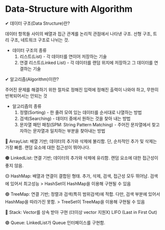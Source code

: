 # Data-Structure with Algorithm 

✔ 데이터 구조(Data Structure)란?

  데이터 항목들 사이의 배열과 접근 관계를 논리적 관점에서 나타낸 구조. 선형 구조, 트리 구조, 네트워크 구조로 나뉘는 것.
  
  * 데이터 구조의 종류
    1) 리스트(List) - 각 데이터를 연이어 저장하는 기술
    2) 연결 리스트(Linked List) - 각 데이터를 랜덤 위치에 저장하고 그 데이터를 연결하는 기술 

✔ 알고리즘(Algorithm)이란?
  
  주어진 문제를 해결하기 위한 절차로 정해진 입력에 정해진 출력이 나와야 하고, 무한히 반복되어서는 안되는 것
  
  * 알고리즘의 종류
    1) 정렬(Sorting) - 한 줄려 모여 있는 데이터를 순서대로 나열하는 방법
    2) 검색(Searching) - 데이터 중에서 원하는 것을 찾아 내는 방법
    3) 문자열 패턴 패칭(SPM: String Pattern Matching) - 주어진 문자열에서 찾고자하는 문자열과 일치하는 부분을 찾아내는 방법
    

🔴 ArrayList: 배열 기반; 데이터의 추가와 삭제에 불리함. 단, 순차적인 추가 및 삭제는 가장 빠름. 랜덤 요소에 대한 접근성이 뛰어나다.

🟠 LinkedList: 연결 기반; 데이터의 추가와 삭제에 유리함. 랜덤 요소에 대한 접근성이 좋지 않음.

🟡 HashMap: 배열과 연결이 결합된 형태. 추가, 삭제, 검색, 접근성 모두 뛰어남. 검색에 있어서 최고성능 > HashSet이 HashMap을 이용해 구현될 수 있음

🟢 TreeMap: 연결 기반; 정렬과 검색(특히 범위검색)에 적합. 다만, 검색 부분에 있어서 HashMap을 따라가진 못함. > TreeSet이 TreeMap을 이용해 구현될 수 있음

🔵 Stack: Vector를 상속 받아 구현 (더이상 vector 지원X) LIFO (Last in First Out)

🟣 Queue: LinkedList가 Queue 인터페이스를 구현함.

